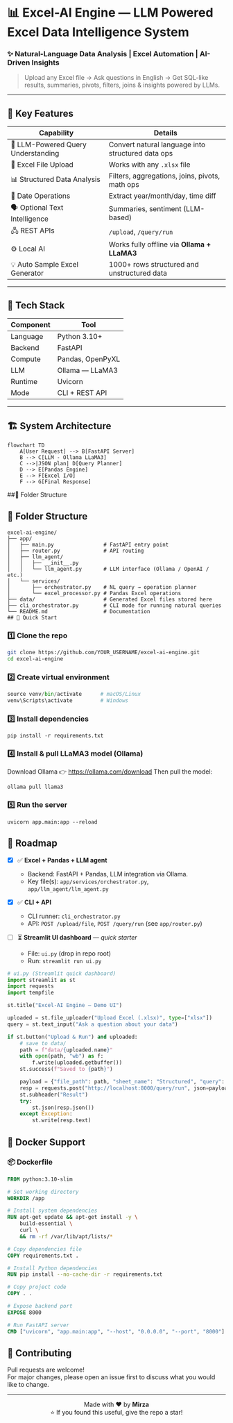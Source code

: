 # 📊 Excel-AI Engine — LLM Powered Excel Data Intelligence System

### ✨ Natural-Language Data Analysis | Excel Automation | AI-Driven Insights

> Upload any Excel file → Ask questions in English → Get SQL-like results, summaries, pivots, filters, joins & insights powered by LLMs.

---

## 🚀 Key Features

| Capability | Details |
|---|---|
🧠 LLM-Powered Query Understanding | Convert natural language into structured data ops  
📁 Excel File Upload | Works with any `.xlsx` file  
📊 Structured Data Analysis | Filters, aggregations, joins, pivots, math ops  
📅 Date Operations | Extract year/month/day, time diff  
🗣️ Optional Text Intelligence | Summaries, sentiment (LLM-based)  
🖧 REST APIs | `/upload`, `/query/run`  
⚙️ Local AI | Works fully offline via **Ollama + LLaMA3**  
💡 Auto Sample Excel Generator | 1000+ rows structured and unstructured data 

---


## 🧠 Tech Stack

| Component | Tool |
|---|---|
Language | Python 3.10+
Backend | FastAPI
Compute | Pandas, OpenPyXL
LLM | Ollama — LLaMA3
Runtime | Uvicorn
Mode | CLI + REST API

---

## 🏗 System Architecture

```mermaid
flowchart TD
    A[User Request] --> B[FastAPI Server]
    B --> C[LLM - Ollama LLaMA3]
    C -->|JSON plan| D[Query Planner]
    D --> E[Pandas Engine]
    E --> F[Excel I/O]
    F --> G[Final Response]

```
##📁 Folder Structure
## 📁 Folder Structure

```text
excel-ai-engine/
├── app/
│   ├── main.py                # FastAPI entry point
│   ├── router.py              # API routing
│   ├── llm_agent/
│   │   ├── __init__.py
│   │   └── llm_agent.py       # LLM interface (Ollama / OpenAI / etc.)
│   └── services/
│       ├── orchestrator.py    # NL query → operation planner
│       └── excel_processor.py # Pandas Excel operations
├── data/                      # Generated Excel files stored here
├── cli_orchestrator.py        # CLI mode for running natural queries
└── README.md                  # Documentation
## 🚀 Quick Start
```
### 1️⃣ Clone the repo
```bash
git clone https://github.com/YOUR_USERNAME/excel-ai-engine.git
cd excel-ai-engine

```
### 2️⃣ Create virtual environment
```python -m venv venv
source venv/bin/activate      # macOS/Linux
venv\Scripts\activate         # Windows
```
### 3️⃣ Install dependencies
```
pip install -r requirements.txt
```
### 4️⃣ Install & pull LLaMA3 model (Ollama)
Download Ollama 👉 https://ollama.com/download
Then pull the model:
```
ollama pull llama3
```
### 5️⃣ Run the server
```
uvicorn app.main:app --reload
```
## 🧪 Roadmap

- [x] ✅ **Excel + Pandas + LLM agent**  
  - Backend: FastAPI + Pandas, LLM integration via Ollama.
  - Key file(s): `app/services/orchestrator.py`, `app/llm_agent/llm_agent.py`

- [x] ✅ **CLI + API**  
  - CLI runner: `cli_orchestrator.py`  
  - API: `POST /upload/file`, `POST /query/run` (see `app/router.py`)

- [ ] ⏳ **Streamlit UI dashboard** — *quick starter*
  - File: `ui.py` (drop in repo root)
  - Run: `streamlit run ui.py`

```python
# ui.py (Streamlit quick dashboard)
import streamlit as st
import requests
import tempfile

st.title("Excel-AI Engine — Demo UI")

uploaded = st.file_uploader("Upload Excel (.xlsx)", type=["xlsx"])
query = st.text_input("Ask a question about your data")

if st.button("Upload & Run") and uploaded:
    # save to data/
    path = f"data/{uploaded.name}"
    with open(path, "wb") as f:
        f.write(uploaded.getbuffer())
    st.success(f"Saved to {path}")

    payload = {"file_path": path, "sheet_name": "Structured", "query": query}
    resp = requests.post("http://localhost:8000/query/run", json=payload)
    st.subheader("Result")
    try:
        st.json(resp.json())
    except Exception:
        st.write(resp.text)

```
## 🐳 Docker Support

### 📦 Dockerfile

```dockerfile
FROM python:3.10-slim

# Set working directory
WORKDIR /app

# Install system dependencies
RUN apt-get update && apt-get install -y \
    build-essential \
    curl \
    && rm -rf /var/lib/apt/lists/*

# Copy dependencies file
COPY requirements.txt .

# Install Python dependencies
RUN pip install --no-cache-dir -r requirements.txt

# Copy project code
COPY . .

# Expose backend port
EXPOSE 8000

# Run FastAPI server
CMD ["uvicorn", "app.main:app", "--host", "0.0.0.0", "--port", "8000"]
```
## 🤝 Contributing

Pull requests are welcome!  
For major changes, please open an issue first to discuss what you would like to change.

---

<div align="center">

Made with ❤️ by **Mirza**  
⭐ If you found this useful, give the repo a star!

</div>
